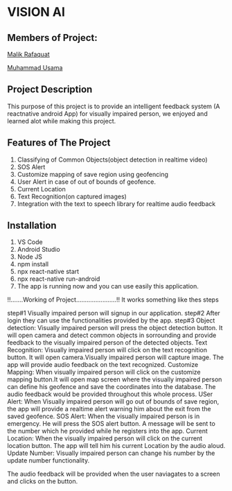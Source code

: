 # VISION AI
## Members of Project:

[Malik Rafaquat](https://github.com/Rafaquatmalik)

[Muhammad Usama](https://github.com/Usama-Faisal)


## Project Description

This purpose of this project is to provide an intelligent feedback system (A reactnative android App) for visually impaired person, we enjoyed and learned alot while making this project.


## Features of The Project

1.  Classifying of Common Objects(object detection in realtime video)
2.  SOS Alert
3.  Customize mapping of save region using geofencing
4.  User Alert in case of out of bounds of geofence.
5.  Current Location
6.  Text Recognition(on captured images)
7.  Integration with the text to speech library for realtime audio feedback

## Installation
1.  VS Code
2.  Android Studio
3.  Node JS
4.  npm install
5.  npx react-native start
6.  npx react-native run-android
7.  The app is running now and you can use easily this application.

!!.......Working of Project.......................!!
It works something like thes steps

step#1
Visually impaired person will signup in our application.
step#2
After login they can use the functionalities provided by the app.
step#3
Object detection:
Visually impaired person will press the object detection button. It will open camera and detect common objects in sorrounding and provide feedback to the visually impaired person of the detected objects.
Text Recognition:
Visually impaired person will click on the text recognition button. It will open camera.Visually impaired person will capture image. The app will provide audio feedback on the text recognized.
Customize Mapping:
When visually impaired person will click on the customize mapping button.It will open map screen where the visually impaired person can define his geofence and save the coordinates into the database. The audio feedback would be provided throughout this whole process.
USer Alert:
When Visually impaired person will go out of bounds of save region, the app will provide a realtime alert warning him about the exit from the saved geofence.
SOS Alert:
When the visually impaired person is in emergency. He will press the SOS alert button. A message will be sent to the number which he provided while he registers into the app.
Current Location:
When the visually impaired person will click on the current location button. The app will tell him his current Location by the audio aloud.
Update Number: Visually impaired person can change his number by the update number functionality.

The audio feedback will be provided when the user naviagates to a screen and clicks on the button.

